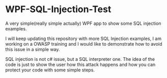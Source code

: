 # WPF-SQL-Injection-Test
A very simple(really simple actually) WPF app to show some SQL injection examples.

I will keep updating this repository with more SQL Injection examples, I am working on a OWASP training and I would like to demonstrate how to avoid this issue in a simple way.

SQL injection is not c# issue, but a SQL interpreter one. The idea of the code is just to show the user how this attack happens and how you can protect your code with some simple steps.
